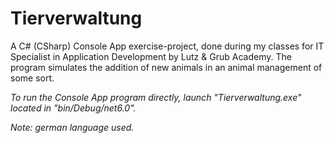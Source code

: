 # Tierverwaltung
A C# (CSharp) Console App exercise-project, done during my classes for IT Specialist in Application Development by Lutz & Grub Academy. The program simulates the addition of new animals in an animal management of some sort.

*To run the Console App program directly, launch "Tierverwaltung.exe" located in "bin/Debug/net6.0".*

*Note: german language used.*
